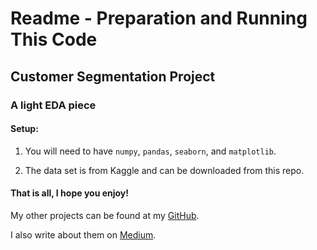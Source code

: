 # Readme - Preparation and Running This Code

## Customer Segmentation Project

### A light EDA piece

#### Setup:

1. You will need to have `numpy`, `pandas`, `seaborn`, and `matplotlib`.

2. The data set is from Kaggle and can be downloaded from this repo.

#### That is all, I hope you enjoy!

My other projects can be found at my [GitHub](github.com/rileypredum).

I also write about them on [Medium](medium.com/@rileypredum).